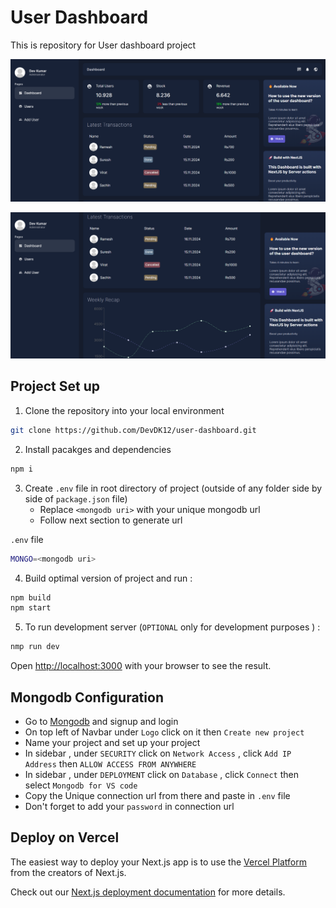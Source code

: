 # User Dashboard

This is repository for User dashboard project 

![Alt text](./public/image.png)

![Alt text](./public/image-1.png)





## Project Set up 

1. Clone the repository into your local environment

```bash
git clone https://github.com/DevDK12/user-dashboard.git
```


2. Install pacakges and dependencies
```bash
npm i
```

3. Create `.env` file in root directory of project (outside of any folder side by side of `package.json` file)
   - Replace `<mongodb uri>` with your unique mongodb url 
   - Follow next section to generate url

`.env` file
```bash
MONGO=<mongodb uri>
```


4. Build optimal version of project and run :
```bash
npm build
npm start
```


5. To run development server (`OPTIONAL`  only for development purposes ) : 
```bash
nmp run dev
```

Open [http://localhost:3000](http://localhost:3000) with your browser to see the result.








## Mongodb Configuration 
- Go to [Mongodb](mongodb.com) and signup and login 
- On top left of Navbar under  `Logo` click on it  then  `Create new project`
- Name your project and set up your project
- In sidebar , under `SECURITY` click on `Network Access` , click `Add IP Address` then `ALLOW ACCESS FROM ANYWHERE`
- In sidebar , under `DEPLOYMENT` click on `Database` , click `Connect` then select  `Mongodb for VS code`
- Copy the Unique connection url from there and paste in `.env` file 
- Don't forget to add your `password` in connection url


## Deploy on Vercel

The easiest way to deploy your Next.js app is to use the [Vercel Platform](https://vercel.com/new?utm_medium=default-template&filter=next.js&utm_source=create-next-app&utm_campaign=create-next-app-readme) from the creators of Next.js.

Check out our [Next.js deployment documentation](https://nextjs.org/docs/deployment) for more details.


